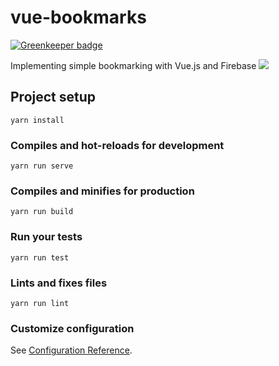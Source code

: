 # vue-bookmarks

[![Greenkeeper badge](https://badges.greenkeeper.io/cogor/Vue-bookmarks.svg)](https://greenkeeper.io/)

Implementing simple bookmarking with Vue.js and Firebase
<img src="https://downloader.disk.yandex.ru/preview/ea96e7c1da79eb6151f088883fb92129e09f8384ea18f7f00b3e110d56e101d1/5c1bdec9/z4PZ_0WyvXVfaVI2v65p1MvBomSfkawTFi4EU1hYr0AriQdoYMyajzQfZmPDORzBFjKkptneiyAse0HkI7fi0Q%3D%3D?uid=0&filename=2018-12-20_17-24-42.png&disposition=inline&hash=&limit=0&content_type=image%2Fpng&tknv=v2&size=1680x912">


## Project setup
```
yarn install
```

### Compiles and hot-reloads for development
```
yarn run serve
```

### Compiles and minifies for production
```
yarn run build
```

### Run your tests
```
yarn run test
```

### Lints and fixes files
```
yarn run lint
```

### Customize configuration
See [Configuration Reference](https://cli.vuejs.org/config/).
